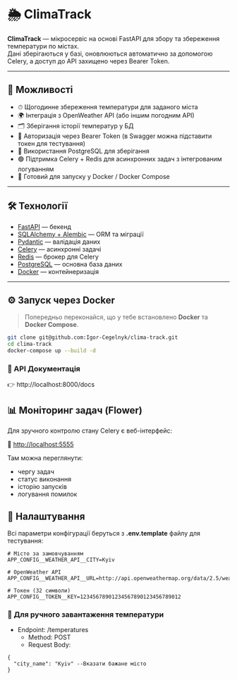 # 🌦️ ClimaTrack

**ClimaTrack** — мікросервіс на основі FastAPI для збору та збереження температури по містах.  
Дані зберігаються у базі, оновлюються автоматично за допомогою Celery, а доступ до API захищено через Bearer Token.

---

## 🚀 Можливості
- ⏱ Щогодинне збереження температури для заданого міста  
- 🌍 Інтеграція з OpenWeather API (або іншим погодним API)  
- 🗂 Зберігання історії температур у БД  
- 🔐 Авторизація через Bearer Token (в Swagger можна підставити токен для тестування)  
- 🐘 Використання PostgreSQL для зберігання  
- 🟢 Підтримка Celery + Redis для асинхронних задач з інтегрованим логуванням 
- 🐳 Готовий для запуску у Docker / Docker Compose  

---

## 🛠️ Технології
- [FastAPI](https://fastapi.tiangolo.com/) — бекенд  
- [SQLAlchemy + Alembic](https://www.sqlalchemy.org/) — ORM та міграції  
- [Pydantic](https://docs.pydantic.dev/) — валідація даних  
- [Celery](https://docs.celeryq.dev/) — асинхронні задачі  
- [Redis](https://redis.io/) — брокер для Celery  
- [PostgreSQL](https://www.postgresql.org/) — основна база даних  
- [Docker](https://www.docker.com/) — контейнеризація  

---

## ⚙️ Запуск через Docker
> Попередньо переконайся, що у тебе встановлено **Docker** та **Docker Compose**.

```bash
git clone git@github.com:Igor-Cegelnyk/clima-track.git
cd clima-track
docker-compose up --build -d
```

### 📘 API Документація

👉 http://localhost:8000/docs

## 📊 Моніторинг задач (Flower)

Для зручного контролю стану Celery є веб-інтерфейс:  

📍 [http://localhost:5555](http://0.0.0.0:5555)  

Там можна переглянути:
- чергу задач  
- статус виконання  
- історію запусків  
- логування помилок  

## 🔑 Налаштування

Всі параметри конфігурації беруться з **.env.template** файлу для тестування:

```env
# Місто за замовчуванням
APP_CONFIG__WEATHER_API__CITY=Kyiv

# OpenWeather API 
APP_CONFIG__WEATHER_API__URL=http://api.openweathermap.org/data/2.5/weather

# Токен (32 символи)
APP_CONFIG__TOKEN__KEY=12345678901234567890123456789012
```

### 📡 Для ручного завантаження температури
- Endpoint: /temperatures 
  - Method: POST
  - Request Body:

```
{
  "city_name": "Kyiv" --Вказати бажане місто
}
```